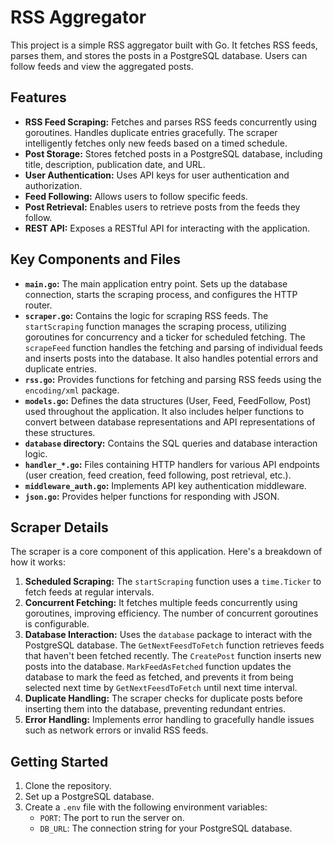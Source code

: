 # RSS Aggregator

This project is a simple RSS aggregator built with Go. It fetches RSS feeds, parses them, and stores the posts in a PostgreSQL database.  Users can follow feeds and view the aggregated posts.

## Features

* **RSS Feed Scraping:**  Fetches and parses RSS feeds concurrently using goroutines.  Handles duplicate entries gracefully. The scraper intelligently fetches only new feeds based on a timed schedule.
* **Post Storage:** Stores fetched posts in a PostgreSQL database, including title, description, publication date, and URL.
* **User Authentication:**  Uses API keys for user authentication and authorization.
* **Feed Following:** Allows users to follow specific feeds.
* **Post Retrieval:** Enables users to retrieve posts from the feeds they follow.
* **REST API:** Exposes a RESTful API for interacting with the application.

## Key Components and Files

* **`main.go`:** The main application entry point. Sets up the database connection, starts the scraping process, and configures the HTTP router.
* **`scraper.go`:** Contains the logic for scraping RSS feeds.  The `startScraping` function manages the scraping process, utilizing goroutines for concurrency and a ticker for scheduled fetching. The `scrapeFeed` function handles the fetching and parsing of individual feeds and inserts posts into the database.  It also handles potential errors and duplicate entries.
* **`rss.go`:**  Provides functions for fetching and parsing RSS feeds using the `encoding/xml` package.
* **`models.go`:** Defines the data structures (User, Feed, FeedFollow, Post) used throughout the application. It also includes helper functions to convert between database representations and API representations of these structures.
* **`database` directory:** Contains the SQL queries and database interaction logic.
* **`handler_*.go`:** Files containing HTTP handlers for various API endpoints (user creation, feed creation, feed following, post retrieval, etc.).
* **`middleware_auth.go`:** Implements API key authentication middleware.
* **`json.go`:** Provides helper functions for responding with JSON.

## Scraper Details

The scraper is a core component of this application.  Here's a breakdown of how it works:

1. **Scheduled Scraping:** The `startScraping` function uses a `time.Ticker` to fetch feeds at regular intervals.
2. **Concurrent Fetching:**  It fetches multiple feeds concurrently using goroutines, improving efficiency. The number of concurrent goroutines is configurable.
3. **Database Interaction:** Uses the `database` package to interact with the PostgreSQL database.  The `GetNextFeesdToFetch` function retrieves feeds that haven't been fetched recently.  The `CreatePost` function inserts new posts into the database. `MarkFeedAsFetched` function updates the database to mark the feed as fetched, and prevents it from being selected next time by `GetNextFeesdToFetch` until next time interval.
4. **Duplicate Handling:** The scraper checks for duplicate posts before inserting them into the database, preventing redundant entries.
5. **Error Handling:**  Implements error handling to gracefully handle issues such as network errors or invalid RSS feeds.


## Getting Started

1. Clone the repository.
2. Set up a PostgreSQL database.
3. Create a `.env` file with the following environment variables:
    * `PORT`: The port to run the server on.
    * `DB_URL`: The connection string for your PostgreSQL database.
